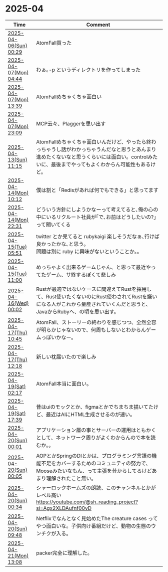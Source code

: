 # 2025-04

| Time | Comment |
| ----- | ------- |
| [2025-04-06(Sun) 00:29](https://bsky.app/profile/tokuhirom.bsky.social/post/3lm46vfdptk2c) | AtomFall買った |
| [2025-04-07(Mon) 04:44](https://bsky.app/profile/tokuhirom.bsky.social/post/3lm75mbdtns2d) | わぁ｡-p というディレクトリを作ってしまった |
| [2025-04-07(Mon) 13:39](https://bsky.app/profile/tokuhirom.bsky.social/post/3lma3jhhot22d) | AtomFallめちゃくちゃ面白い |
| [2025-04-07(Mon) 23:09](https://bsky.app/profile/tokuhirom.bsky.social/post/3lmb3ehfr3s2d) | MCP云々、Plaggerを思い出す |
| [2025-04-13(Sun) 11:15](https://bsky.app/profile/tokuhirom.bsky.social/post/3lmowbhgcwk25) | AtomFallめちゃくちゃ面白いんだけど、やったら終わっちゃうし話がわかっちゃうんだなと思うとあんまり進めたくないなと思うくらいには面白い。controlみたいに、最後までやってもよくわからん可能性もあるけど。 |
| [2025-04-14(Mon) 10:12](https://bsky.app/profile/tokuhirom.bsky.social/post/3lmrd6vjcgc25) | 僕は割と「Redisがあれば何でもできる」と思ってます |
| [2025-04-14(Mon) 22:31](https://bsky.app/profile/tokuhirom.bsky.social/post/3lmsminjnns23) | どういう方針にしようかなーって考えてると､俺の心の中にいるリクルート社員が｢で､お前はどうしたいの?｣って聞いてくる |
| [2025-04-15(Tue) 05:51](https://bsky.app/profile/tokuhirom.bsky.social/post/3lmtf3v2rik2l) | twitter とか見てると rubykaigi 楽しそうだなぁ､行けば良かったかな､と思う｡<br>問題は別に ruby に興味がないということか｡｡ |
| [2025-04-15(Tue) 11:00](https://bsky.app/profile/tokuhirom.bsky.social/post/3lmtwefs3vk26) | めっちゃよく出来るゲームじゃん、と思って最近やってたゲーム、サ終するぽくて悲しみ<br>
| [2025-04-16(Wed) 00:02](https://bsky.app/profile/tokuhirom.bsky.social/post/3lmvc2sobg223) | Rustが最適ではないケースに間違えてRustを採用して、Rust使いたくないのにRust使わされてRustを嫌いになる人がこれから量産されていくんだと思うと、JavaからRubyへ、の頃を思い出す。 |
| [2025-04-17(Thu) 10:45](https://bsky.app/profile/tokuhirom.bsky.social/post/3lmywg6xxps2t) | AtomFall、ストーリーの終わりを感じつつ、全然全容が明らかじゃないので、何周もしないとわからんゲームっぽいかなー。 |
| [2025-04-17(Thu) 12:18](https://bsky.app/profile/tokuhirom.bsky.social/post/3lmz3n5k3sk2t) | 新しい枕届いたので楽しみ |
| [2025-04-19(Sat) 02:17](https://bsky.app/profile/tokuhirom.bsky.social/post/3ln52xslrhc2a) | AtomFall本当に面白い。 |
| [2025-04-19(Sat) 17:39](https://bsky.app/profile/tokuhirom.bsky.social/post/3ln6ojpuqik2a) | 昔はuiのモックとか、figmaとかでちまちま描いてたけど、最近はAIにHTML生成させるのが速い。 |
| [2025-04-20(Sun) 00:01](https://bsky.app/profile/tokuhirom.bsky.social/post/3ln7due7k2k2a) | アプリケーション層の事とサーバーの運用はともかくとして、ネットワーク周りがよくわからんので本を読むか。。 |
| [2025-04-20(Sun) 00:05](https://bsky.app/profile/tokuhirom.bsky.social/post/3ln7e3fdle22a) | AOPとかSpringのDIとかは、プログラミング言語の機能不足をカバーするためのコミュニティの努力で、Mooseみたいなもん、って主張を昔からしてるけどあまり理解されたこと無い。 |
| [2025-04-20(Sun) 00:34](https://bsky.app/profile/tokuhirom.bsky.social/post/3ln7fphnsus2j) | シャーロックホームズの朗読、このチャンネルとかがレベル高い<br>https://youtube.com/@sh_reading_project?si=Agx2XLDAufnf00vD |
| [2025-04-20(Sun) 09:48](https://bsky.app/profile/tokuhirom.bsky.social/post/3lnaen2tu2c2y) | Netflixでなんとなく見始めたThe creature cases ってやつ面白いな。子供向け番組だけど、動物の生態のウンチクが入る。 |
| [2025-04-21(Mon) 13:08](https://bsky.app/profile/tokuhirom.bsky.social/post/3lndabvsa4k2c) | packer完全に理解した。 |
